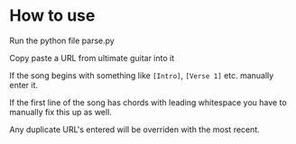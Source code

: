 # How to use

Run the python file parse.py

Copy paste a URL from ultimate guitar into it

If the song begins with something like `[Intro]`, `[Verse 1]` etc. manually enter it.

If the first line of the song has chords with leading whitespace you have to manually fix this up as well.

Any duplicate URL's entered will be overriden with the most recent.
